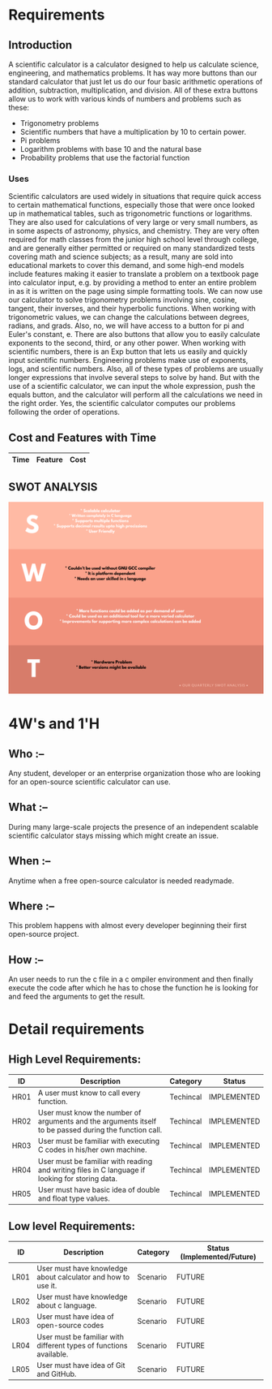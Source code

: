 # Requirements
## Introduction
 A scientific calculator is a calculator designed to help us calculate science, engineering, and mathematics problems. It has way more buttons than our standard calculator that just let us do our four basic arithmetic operations of addition, subtraction, multiplication, and division.
All of these extra buttons allow us to work with various kinds of numbers and problems such as these:
* Trigonometry problems
* Scientific numbers that have a multiplication by 10 to certain power.
* Pi problems
* Logarithm problems with base 10 and the natural base
* Probability problems that use the factorial function


### Uses
Scientific calculators are used widely in situations that require quick access to certain mathematical functions, especially those that were once looked up in mathematical tables, such as trigonometric functions or logarithms. They are also used for calculations of very large or very small numbers, as in some aspects of astronomy, physics, and chemistry.
They are very often required for math classes from the junior high school level through college, and are generally either permitted or required on many standardized tests covering math and science subjects; as a result, many are sold into educational markets to cover this demand, and some high-end models include features making it easier to translate a problem on a textbook page into calculator input, e.g. by providing a method to enter an entire problem in as it is written on the page using simple formatting tools.
We can now use our calculator to solve trigonometry problems involving sine, cosine, tangent, their inverses, and their hyperbolic functions. When working with trigonometric values, we can change the calculations between degrees, radians, and grads. Also, no, we will have access to a button for pi and Euler's constant, e. There are also buttons that allow you to easily calculate exponents to the second, third, or any other power.
When working with scientific numbers, there is an Exp button that lets us easily and quickly input scientific numbers.
Engineering problems make use of exponents, logs, and scientific numbers.
Also, all of these types of problems are usually longer expressions that involve several steps to solve by hand. But with the use of a scientific calculator, we can input the whole expression, push the equals button, and the calculator will perform all the calculations we need in the right order. Yes, the scientific calculator computes our problems following the order of operations.



## Cost and Features with Time 
| Time | Feature | Cost |
| ----- | ----- | ----- |








## SWOT ANALYSIS
![SWOT Analysis](https://github.com/260214/MinorProject/blob/main/Requirements/SWOT%20Analysis.png)

# 4W&#39;s and 1&#39;H

## Who :–
Any student, developer or an enterprise organization those who are looking for an open-source scientific calculator can use.
## What :– 
During many large-scale projects the presence of an independent scalable scientific calculator stays missing which might create an issue.
## When :– 
Anytime when a free open-source calculator is needed readymade.
## Where :– 
This problem happens with almost every developer beginning their first open-source project.
## How :–  
An user needs to run the c file in a c ompiler environment and then finally execute the code after which he has to chose the function he is looking for and feed the arguments to get the result.


# Detail requirements
## High Level Requirements: 
| ID | Description | Category | Status | 
| ----- | ----- | ------- | ---------|
| HR01 | A user must know to call every function. | Techincal | IMPLEMENTED | 
| HR02 | User must know the number of arguments and the arguments itself to be passed during the function call. | Techincal |  IMPLEMENTED  |
| HR03 | User must be familiar with executing C codes in his/her own machine. | Techincal |  IMPLEMENTED  |
| HR04 | User must be familiar with reading and writing files in C language if looking for storing data. | Techincal |  IMPLEMENTED  |
| HR05 | User must have basic idea of double and float type values.| Techincal |  IMPLEMENTED  |

##  Low level Requirements:
 
| ID | Description | Category | Status (Implemented/Future) |
| ------ | --------- | ------ | ----- |
| LR01 | User must have knowledge about calculator and how to use it. | Scenario | FUTURE |                                                                                            
| LR02 | User must have knowledge about c language.| Scenario | FUTURE |
| LR03 | User must have idea of open-source codes | Scenario | FUTURE |                                                                                            
| LR04 | User must be familiar with different types of functions available.| Scenario | FUTURE |
| LR05 | User must have idea of Git and GitHub. | Scenario | FUTURE |                                                                                            


